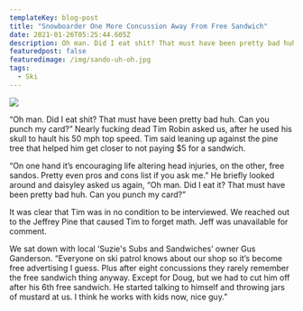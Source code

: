 ```yaml
---
templateKey: blog-post
title: "Snowboarder One More Concussion Away From Free Sandwich"
date: 2021-01-26T05:25:44.605Z
description: Oh man. Did I eat shit? That must have been pretty bad huh. Can you punch my card?” Nearly fucking dead Tim Robin asked us, after he used his skull to hault his 50 mph top speed.
featuredpost: false
featuredimage: /img/sando-uh-oh.jpg
tags:
  - Ski
---
```

![](/img/sando-uh-oh.jpg)

“Oh man. Did I eat shit? That must have been pretty bad huh. Can you punch my card?” Nearly fucking dead Tim Robin asked us, after he used his skull to hault his 50 mph top speed. Tim said leaning up against the pine tree that helped him get closer to not paying $5 for a sandwich.

“On one hand it’s encouraging life altering head injuries, on the other, free sandos. Pretty even pros and cons list if you ask me.” He briefly looked around and daisyley asked us again, “Oh man. Did I eat it? That must have been pretty bad huh. Can you punch my card?”

It was clear that Tim was in no condition to be interviewed. We reached out to the Jeffrey Pine that caused Tim to forget math. Jeff was unavailable for comment.

We sat down with local ‘Suzie's Subs and Sandwiches’ owner Gus Ganderson. “Everyone on ski patrol knows about our shop so it’s become free advertising I guess. Plus after eight concussions they rarely remember the free sandwich thing anyway. Except for Doug, but we had to cut him off after his 6th free sandwich. He started talking to himself and throwing jars of mustard at us. I think he works with kids now, nice guy.”
